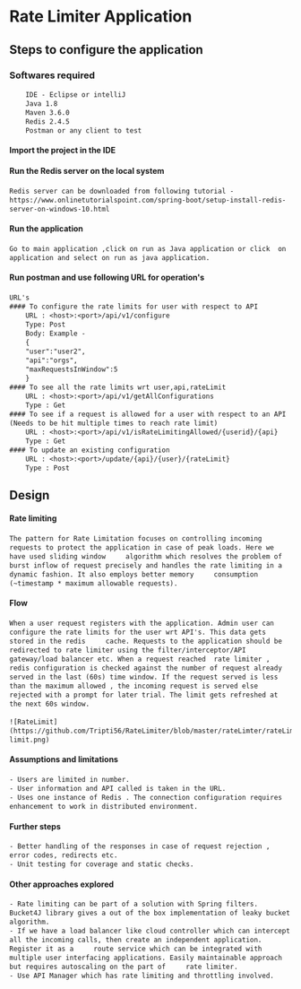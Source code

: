 # Rate Limiter Application

## Steps to configure the application 

### Softwares required
		IDE - Eclipse or intelliJ
		Java 1.8
		Maven 3.6.0
		Redis 2.4.5
		Postman or any client to test
#### Import the project in the IDE
#### Run the Redis server on the local system 
	Redis server can be downloaded from following tutorial - 
	https://www.onlinetutorialspoint.com/spring-boot/setup-install-redis-server-on-windows-10.html
#### Run the application 
	Go to main application ,click on run as Java application or click  on application and select on run as java application.
#### Run postman and use following URL for operation's
	URL's
	#### To configure the rate limits for user with respect to API
		URL : <host>:<port>/api/v1/configure 
		Type: Post
		Body: Example - 
		{
		"user":"user2",
		"api":"orgs",
		"maxRequestsInWindow":5
		}
	#### To see all the rate limits wrt user,api,rateLimit
		URL : <host>:<port>/api/v1/getAllConfigurations
		Type : Get
	#### To see if a request is allowed for a user with respect to an API (Needs to be hit multiple times to reach rate limit)
		URL : <host>:<port>/api/v1/isRateLimitingAllowed/{userid}/{api}
		Type : Get
	#### To update an existing configuration
		URL : <host>:<port>/update/{api}/{user}/{rateLimit}
		Type : Post
		
## Design

#### Rate limiting 
	The pattern for Rate Limitation focuses on controlling incoming requests to protect the application in case of peak loads. Here we have used sliding window 	algorithm which resolves the problem of burst inflow of request precisely and handles the rate limiting in a dynamic fashion. It also employs better memory 	consumption (~timestamp * maximum allowable requests). 
	
	
	
#### Flow
	When a user request registers with the application. Admin user can configure the rate limits for the user wrt API's. This data gets stored in the redis 	cache. Requests to the application should be redirected to rate limiter using the filter/interceptor/API gateway/load balancer etc. When a request reached 	rate limiter , redis configuration is checked against the number of request already served in the last (60s) time window. If the request served is less 	than the maximum allowed , the incoming request is served else rejected with a prompt for later trial. The limit gets refreshed at the next 60s window. 
	
	![RateLimit](https://github.com/Tripti56/RateLimiter/blob/master/rateLimter/rateLimter/rate-limit.png)


#### Assumptions and limitations 
	- Users are limited in number.
	- User information and API called is taken in the URL.
	- Uses one instance of Redis . The connection configuration requires enhancement to work in distributed environment.

#### Further steps
	- Better handling of the responses in case of request rejection , error codes, redirects etc. 
	- Unit testing for coverage and static checks. 

#### Other approaches explored
	- Rate limiting can be part of a solution with Spring filters. Bucket4J library gives a out of the box implementation of leaky bucket algorithm.
	- If we have a load balancer like cloud controller which can intercept all the incoming calls, then create an independent application. Register it as a 	route service which can be integrated with multiple user interfacing applications. Easily maintainable approach but requires autoscaling on the part of 	rate limiter. 
	- Use API Manager which has rate limiting and throttling involved. 
	



